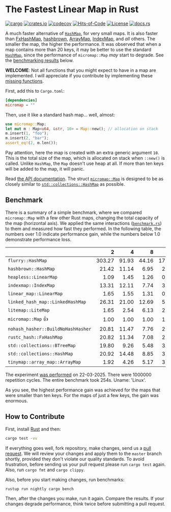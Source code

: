 # The Fastest Linear Map in Rust

[![cargo](https://github.com/yegor256/micromap/actions/workflows/cargo.yml/badge.svg)](https://github.com/yegor256/micromap/actions/workflows/cargo.yml)
[![crates.io](https://img.shields.io/crates/v/micromap.svg)](https://crates.io/crates/micromap)
[![codecov](https://codecov.io/gh/yegor256/micromap/branch/master/graph/badge.svg)](https://codecov.io/gh/yegor256/micromap)
[![Hits-of-Code](https://hitsofcode.com/github/yegor256/micromap)](https://hitsofcode.com/view/github/yegor256/micromap)
[![License](https://img.shields.io/badge/license-MIT-green.svg)](https://github.com/yegor256/micromap/blob/master/LICENSE.txt)
[![docs.rs](https://img.shields.io/docsrs/micromap)](https://docs.rs/micromap/latest/micromap/)

A much faster alternative of
[`HashMap`](https://doc.rust-lang.org/std/collections/struct.HashMap.html),
for very small maps.
It is also faster than
[FxHashMap](https://github.com/rust-lang/rustc-hash),
[hashbrown](https://github.com/rust-lang/hashbrown),
[ArrayMap](https://github.com/robjtede/tinymap),
[IndexMap](https://crates.io/crates/indexmap),
and _all_ others.
The smaller the map, the higher the performance.
It was observed that when a map contains more than 20 keys,
it may be better to use the standard
[`HashMap`](https://doc.rust-lang.org/std/collections/struct.HashMap.html),
since the performance of `micromap::Map` _may_ start to degrade.
See the [benchmarking results](#benchmark) below.

**WELCOME**:
Not all functions that you might expect to have in a map are implemented.
I will appreciate if you contribute by implementing these
[missing functions](https://github.com/yegor256/micromap/issues).

First, add this to `Cargo.toml`:

```toml
[dependencies]
micromap = ""
```

Then, use it like a standard hash map... well, almost:

```rust
use micromap::Map;
let mut m : Map<u64, &str, 10> = Map::new(); // allocation on stack
m.insert(1, "foo");
m.insert(2, "bar");
assert_eq!(2, m.len());
```

Pay attention, here the map is created with an extra generic argument `10`.
This is the total size of the map, which is allocated on stack when `::new()`
is called. Unlike `HashMap`, the `Map` doesn't use heap at all. If more than
ten keys will be added to the map, it will panic.

Read [the API documentation](https://docs.rs/micromap/latest/micromap/).
The struct
[`micromap::Map`](https://docs.rs/micromap/latest/micromap/struct.Map.html)
is designed to be as closely similar to
[`std::collections::HashMap`][std] as possible.

## Benchmark

There is a summary of a simple benchmark, where we compared `micromap::Map` with
a few other Rust maps, changing the total capacity of the map (horizontal axis).
We applied the same interactions
([`benchmark.rs`][rs])
to them and measured how fast they performed. In the following table,
the numbers over 1.0 indicate performance gain,
while the numbers below 1.0 demonstrate performance loss.

<!-- benchmark -->
| | 2 | 4 | 8 | 16 | 32 | 64 | 128 |
| --- | --: | --: | --: | --: | --: | --: | --: |
| `flurry::HashMap` | 303.27 | 91.93 | 44.16 | 17.50 | 9.58 | 4.73 | 2.72 |
| `hashbrown::HashMap` | 21.42 | 11.14 | 6.95 | 2.37 | 1.31 | 0.67 | 0.29 |
| `heapless::LinearMap` | 1.09 | 1.45 | 1.26 | 0.89 | 0.82 | 0.96 | 1.16 |
| `indexmap::IndexMap` | 13.31 | 12.11 | 7.74 | 3.16 | 1.76 | 0.88 | 0.48 |
| `linear_map::LinearMap` | 1.65 | 1.55 | 1.31 | 0.68 | 0.83 | 0.84 | 0.93 |
| `linked_hash_map::LinkedHashMap` | 26.31 | 21.00 | 12.69 | 5.17 | 2.73 | 1.38 | 0.80 |
| `litemap::LiteMap` | 1.65 | 2.54 | 6.13 | 2.93 | 1.84 | 0.88 | 0.60 |
| `micromap::Map` 👍 | 1.00 | 1.00 | 1.00 | 1.00 | 1.00 | 1.00 | 1.00 |
| `nohash_hasher::BuildNoHashHasher` | 20.81 | 11.47 | 7.76 | 2.41 | 1.19 | 0.59 | 0.36 |
| `rustc_hash::FxHashMap` | 20.82 | 11.34 | 7.08 | 2.24 | 1.04 | 0.57 | 0.32 |
| `std::collections::BTreeMap` | 19.80 | 9.26 | 5.48 | 3.12 | 1.89 | 1.02 | 0.73 |
| `std::collections::HashMap` | 20.92 | 14.48 | 8.85 | 3.62 | 1.99 | 0.98 | 0.57 |
| `tinymap::array_map::ArrayMap` | 1.92 | 4.26 | 5.17 | 3.40 | 3.81 | 4.34 | 4.65 |

The experiment [was performed][action] on 22-03-2025.
There were 1000000 repetition cycles.
The entire benchmark took 254s.
Uname: 'Linux'.

<!-- benchmark -->

As you see, the highest performance gain was achieved for the maps that
were smaller than ten keys.
For the maps of just a few keys, the gain was enormous.

## How to Contribute

First, install [Rust](https://www.rust-lang.org/tools/install) and then:

```bash
cargo test -vv
```

If everything goes well, fork repository, make changes, send us a
[pull request](https://www.yegor256.com/2014/04/15/github-guidelines.html).
We will review your changes and apply them to the `master` branch shortly,
provided they don't violate our quality standards. To avoid frustration,
before sending us your pull request please run `cargo test` again. Also,
run `cargo fmt` and `cargo clippy`.

Also, before you start making changes, run benchmarks:

```bash
rustup run nightly cargo bench
```

Then, after the changes you make, run it again. Compare the results.
If your changes
degrade performance, think twice before submitting a pull request.

[std]: https://doc.rust-lang.org/std/collections/struct.HashMap.html
[rs]: https://github.com/yegor256/micromap/blob/master/tests/benchmark.rs
[action]: https://github.com/yegor256/micromap/actions/workflows/benchmark.yml
